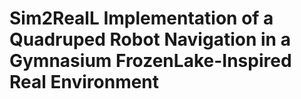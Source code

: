 # Sim2RealL Implementation of a Quadruped Robot Navigation in a Gymnasium FrozenLake-Inspired Real Environment
